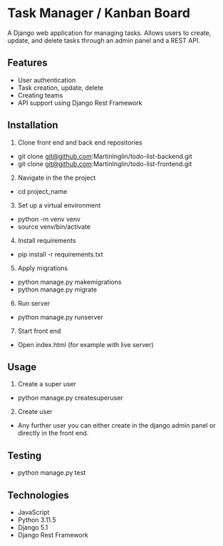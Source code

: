 # Task Manager / Kanban Board

A Django web application for managing tasks. Allows users to create, update, and delete tasks through an admin panel and a REST API.

## Features
- User authentication
- Task creation, update, delete
- Creating teams
- API support using Django Rest Framework

## Installation
1. Clone front end and back end repositories
- git clone git@github.com:MartinInglin/todo-list-backend.git
- git clone git@github.com:MartinInglin/todo-list-frontend.git

2. Navigate in the the project
- cd project_name

3. Set up a virtual environment
- python -m venv venv
- source venv/bin/activate

4. Install requirements
- pip install -r requirements.txt

5. Apply migrations
- python manage.py makemigrations
- python manage.py migrate

6. Run server
- python manage.py runserver

7. Start front end
- Open index.html (for example with live server)

## Usage
1. Create a super user
- python manage.py createsuperuser

2. Create user
- Any further user you can either create in the django admin panel or directly in the front end.

## Testing
- python manage.py test

## Technologies
- JavaScript
- Python 3.11.5
- Django 5.1
- Django Rest Framework
